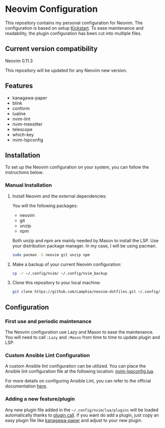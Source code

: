 # Neovim Configuration

This repository contains my personal configuration for Neovim. The configuration is based on setup [Kickstart](https://github.com/nvim-lua/kickstart.nvim).
To ease maintenance and readability, the plugin configuration has been cut into multiple files.

## Current version compatibility

Neovim 0.11.3

This repository will be updated for any Neovim new version.

## Features

- kanagawa-paper
- blink
- conform
- lualine
- nvim-lint
- nvim-treesitter
- telescope
- which-key
- nvim-lspconfig

## Installation

To set up the Neovim configuration on your system, you can follow the instructions below.

### Manual Installation

1. Install Neovim and the external dependencies:

   You will the following packages:
   - neovim
   - git
   - unzip
   - npm

   Both unzip and npm are mainly needed by Mason to install the LSP.
   Use your distribution package manager. In my case, I will be using pacman.

   ```bash
   sudo pacman -S neovim git unzip npm
   ```

2. Make a backup of your current Neovim configuration:

   ```bash
   cp -r ~/.config/nvim/ ~/.config/nvim_backup
   ```

3. Clone this repository to your local machine:

   ```bash
   git clone https://github.com/Lamphie/neovim-dotfiles.git ~/.config/nvim
   ```

## Configuration

### First use and periodic maintenance

The Neovim configuration use Lazy and Mason to ease the maintenance.
You will need to call `:Lazy` and `:Mason` from time to time to update plugin and LSP.

### Custom Ansible Lint Configuration

A custom Ansible lint configuration can be utilized. You can place the Ansible lint configuration file at the following location: [nvim-lspconfig.lua](https://github.com/Lamphie/neovim-dotfiles/blob/04135e6ce967b82f926ddecfb141cd1311b86ac5/lua/plugins/nvim-lspconfig.lua#L237).

For more details on configuring Ansible Lint, you can refer to the official documentation [here](https://ansible.readthedocs.io/projects/lint/configuring/).

### Adding a new feature/plugin

Any new plugin file added in the `~/.config/nvim/lua/plugins` will be loaded automatically thanks to [plugin call](https://github.com/Lamphie/neovim-dotfiles/blob/1b6a0262a6e784c85b03360bd89247c277ee3352/lua/config/lazy.lua#L23).
If you want do add a plugin, just copy an easy plugin file like [kanagawa-paper](https://github.com/Lamphie/neovim-dotfiles/blob/main/lua/plugins/kanagawa-paper.lua) and adjust to your new plugin.
